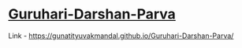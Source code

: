 # [Guruhari-Darshan-Parva](https://gunatityuvakmandal.github.io/Guruhari-Darshan-Parva/)
Link - https://gunatityuvakmandal.github.io/Guruhari-Darshan-Parva/
